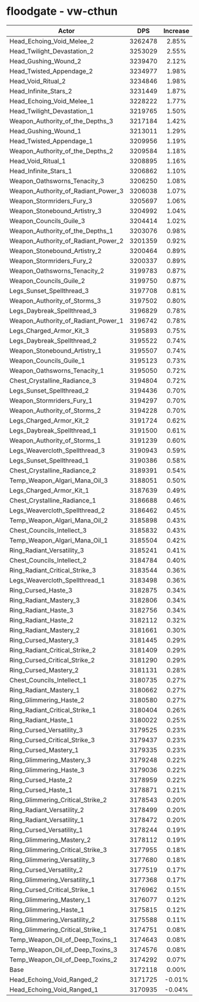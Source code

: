 # floodgate - vw-cthun
| Actor | DPS | Increase |
|---|:---:|:---:|
|Head_Echoing_Void_Melee_2|3262478|2.85%|
|Head_Twilight_Devastation_2|3253029|2.55%|
|Head_Gushing_Wound_2|3239470|2.12%|
|Head_Twisted_Appendage_2|3234977|1.98%|
|Head_Void_Ritual_2|3234846|1.98%|
|Head_Infinite_Stars_2|3231449|1.87%|
|Head_Echoing_Void_Melee_1|3228222|1.77%|
|Head_Twilight_Devastation_1|3219765|1.50%|
|Weapon_Authority_of_the_Depths_3|3217184|1.42%|
|Head_Gushing_Wound_1|3213011|1.29%|
|Head_Twisted_Appendage_1|3209956|1.19%|
|Weapon_Authority_of_the_Depths_2|3209584|1.18%|
|Head_Void_Ritual_1|3208895|1.16%|
|Head_Infinite_Stars_1|3206862|1.10%|
|Weapon_Oathsworns_Tenacity_3|3206250|1.08%|
|Weapon_Authority_of_Radiant_Power_3|3206038|1.07%|
|Weapon_Stormriders_Fury_3|3205697|1.06%|
|Weapon_Stonebound_Artistry_3|3204992|1.04%|
|Weapon_Councils_Guile_3|3204414|1.02%|
|Weapon_Authority_of_the_Depths_1|3203076|0.98%|
|Weapon_Authority_of_Radiant_Power_2|3201359|0.92%|
|Weapon_Stonebound_Artistry_2|3200464|0.89%|
|Weapon_Stormriders_Fury_2|3200337|0.89%|
|Weapon_Oathsworns_Tenacity_2|3199783|0.87%|
|Weapon_Councils_Guile_2|3199750|0.87%|
|Legs_Sunset_Spellthread_3|3197708|0.81%|
|Weapon_Authority_of_Storms_3|3197502|0.80%|
|Legs_Daybreak_Spellthread_3|3196829|0.78%|
|Weapon_Authority_of_Radiant_Power_1|3196742|0.78%|
|Legs_Charged_Armor_Kit_3|3195893|0.75%|
|Legs_Daybreak_Spellthread_2|3195522|0.74%|
|Weapon_Stonebound_Artistry_1|3195507|0.74%|
|Weapon_Councils_Guile_1|3195123|0.73%|
|Weapon_Oathsworns_Tenacity_1|3195050|0.72%|
|Chest_Crystalline_Radiance_3|3194804|0.72%|
|Legs_Sunset_Spellthread_2|3194436|0.70%|
|Weapon_Stormriders_Fury_1|3194297|0.70%|
|Weapon_Authority_of_Storms_2|3194228|0.70%|
|Legs_Charged_Armor_Kit_2|3191724|0.62%|
|Legs_Daybreak_Spellthread_1|3191500|0.61%|
|Weapon_Authority_of_Storms_1|3191239|0.60%|
|Legs_Weavercloth_Spellthread_3|3190943|0.59%|
|Legs_Sunset_Spellthread_1|3190386|0.58%|
|Chest_Crystalline_Radiance_2|3189391|0.54%|
|Temp_Weapon_Algari_Mana_Oil_3|3188051|0.50%|
|Legs_Charged_Armor_Kit_1|3187639|0.49%|
|Chest_Crystalline_Radiance_1|3186688|0.46%|
|Legs_Weavercloth_Spellthread_2|3186462|0.45%|
|Temp_Weapon_Algari_Mana_Oil_2|3185898|0.43%|
|Chest_Councils_Intellect_3|3185832|0.43%|
|Temp_Weapon_Algari_Mana_Oil_1|3185504|0.42%|
|Ring_Radiant_Versatility_3|3185241|0.41%|
|Chest_Councils_Intellect_2|3184784|0.40%|
|Ring_Radiant_Critical_Strike_3|3183544|0.36%|
|Legs_Weavercloth_Spellthread_1|3183498|0.36%|
|Ring_Cursed_Haste_3|3182875|0.34%|
|Ring_Radiant_Mastery_3|3182806|0.34%|
|Ring_Radiant_Haste_3|3182756|0.34%|
|Ring_Radiant_Haste_2|3182112|0.32%|
|Ring_Radiant_Mastery_2|3181661|0.30%|
|Ring_Cursed_Mastery_3|3181445|0.29%|
|Ring_Radiant_Critical_Strike_2|3181409|0.29%|
|Ring_Cursed_Critical_Strike_2|3181290|0.29%|
|Ring_Cursed_Mastery_2|3181131|0.28%|
|Chest_Councils_Intellect_1|3180735|0.27%|
|Ring_Radiant_Mastery_1|3180662|0.27%|
|Ring_Glimmering_Haste_2|3180580|0.27%|
|Ring_Radiant_Critical_Strike_1|3180404|0.26%|
|Ring_Radiant_Haste_1|3180022|0.25%|
|Ring_Cursed_Versatility_3|3179525|0.23%|
|Ring_Cursed_Critical_Strike_3|3179437|0.23%|
|Ring_Cursed_Mastery_1|3179335|0.23%|
|Ring_Glimmering_Mastery_3|3179248|0.22%|
|Ring_Glimmering_Haste_3|3179036|0.22%|
|Ring_Cursed_Haste_2|3178959|0.22%|
|Ring_Cursed_Haste_1|3178871|0.21%|
|Ring_Glimmering_Critical_Strike_2|3178543|0.20%|
|Ring_Radiant_Versatility_2|3178499|0.20%|
|Ring_Radiant_Versatility_1|3178472|0.20%|
|Ring_Cursed_Versatility_1|3178244|0.19%|
|Ring_Glimmering_Mastery_2|3178112|0.19%|
|Ring_Glimmering_Critical_Strike_3|3177955|0.18%|
|Ring_Glimmering_Versatility_3|3177680|0.18%|
|Ring_Cursed_Versatility_2|3177519|0.17%|
|Ring_Glimmering_Versatility_1|3177368|0.17%|
|Ring_Cursed_Critical_Strike_1|3176962|0.15%|
|Ring_Glimmering_Mastery_1|3176077|0.12%|
|Ring_Glimmering_Haste_1|3175815|0.12%|
|Ring_Glimmering_Versatility_2|3175588|0.11%|
|Ring_Glimmering_Critical_Strike_1|3174751|0.08%|
|Temp_Weapon_Oil_of_Deep_Toxins_1|3174643|0.08%|
|Temp_Weapon_Oil_of_Deep_Toxins_3|3174576|0.08%|
|Temp_Weapon_Oil_of_Deep_Toxins_2|3174292|0.07%|
|Base|3172118|0.00%|
|Head_Echoing_Void_Ranged_2|3171725|-0.01%|
|Head_Echoing_Void_Ranged_1|3170935|-0.04%|

